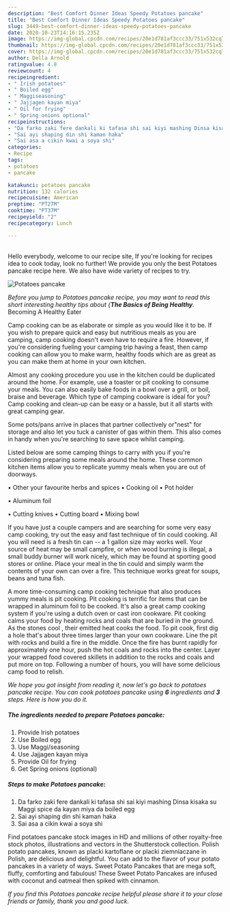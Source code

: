 ```yaml
---
description: "Best Comfort Dinner Ideas Speedy Potatoes pancake"
title: "Best Comfort Dinner Ideas Speedy Potatoes pancake"
slug: 3449-best-comfort-dinner-ideas-speedy-potatoes-pancake
date: 2020-10-23T14:16:15.235Z
image: https://img-global.cpcdn.com/recipes/20e1d781af3ccc33/751x532cq70/potatoes-pancake-recipe-main-photo.jpg
thumbnail: https://img-global.cpcdn.com/recipes/20e1d781af3ccc33/751x532cq70/potatoes-pancake-recipe-main-photo.jpg
cover: https://img-global.cpcdn.com/recipes/20e1d781af3ccc33/751x532cq70/potatoes-pancake-recipe-main-photo.jpg
author: Della Arnold
ratingvalue: 4.8
reviewcount: 4
recipeingredient:
- " Irish potatoes"
- " Boiled egg"
- " Maggiseasoning"
- " Jajjagen kayan miya"
- " Oil for frying"
- " Spring onions optional"
recipeinstructions:
- "Da farko zaki fere dankali ki tafasa shi sai kiyi mashing Dinsa kisaka su Maggi spice da kayan miya da boiled egg"
- "Sai ayi shaping din shi kaman haka"
- "Sai asa a cikin kwai a soya shi"
categories:
- Recipe
tags:
- potatoes
- pancake

katakunci: potatoes pancake 
nutrition: 132 calories
recipecuisine: American
preptime: "PT27M"
cooktime: "PT37M"
recipeyield: "2"
recipecategory: Lunch

---
```

<br>
Hello everybody, welcome to our recipe site, If you're looking for recipes idea to cook today, look no further! We provide you only the best Potatoes pancake recipe here. We also have wide variety of recipes to try.
<br>


![Potatoes pancake](https://img-global.cpcdn.com/recipes/20e1d781af3ccc33/751x532cq70/potatoes-pancake-recipe-main-photo.jpg)

<i>Before you jump to Potatoes pancake recipe, you may want to read this short interesting healthy tips about {<strong>The Basics of Being Healthy</strong>.</i>
Becoming A Healthy Eater

    
Camp cooking can be as elaborate or simple as you would like it to be. If you wish to prepare quick and easy but nutritious meals as you are camping, camp cooking doesn't even have to require a fire. However, if you're considering fueling your camping trip having a feast, then camp cooking can allow you to make warm, healthy foods which are as great as you can make them at home in your own kitchen.

 Almost any cooking procedure you use in the kitchen could be duplicated around the home. For example, use a toaster or pit cooking to consume your meals. You can also easily bake foods in a bowl over a grill, or boil, braise and beverage. Which type of camping cookware is ideal for you? Camp cooking and clean-up can be easy or a hassle, but it all starts with great camping gear.

Some pots/pans arrive in places that partner collectively or"nest" for storage and also let you tuck a canister of gas within them. This also comes in handy when you're searching to save space whilst camping.

Listed below are some camping things to carry with you if you're considering preparing some meals around the home. These common kitchen items allow you to replicate yummy meals when you are out of doorways.


• Other your favourite herbs and spices
• Cooking oil
• Pot holder

• Aluminum foil

• Cutting knives
• Cutting board
• Mixing bowl


If you have just a couple campers and are searching for some very easy camp cooking, try out the easy and fast technique of tin could cooking. All you will need is a fresh tin can -- a 1 gallon size may works well. Your source of heat may be small campfire, or when wood burning is illegal, a small buddy burner will work nicely, which may be found at sporting good stores or online. Place your meal in the tin could and simply warm the contents of your own can over a fire.  This technique works great for soups, beans and tuna fish.

A more time-consuming camp cooking technique that also produces yummy meals is pit cooking. Pit cooking is terrific for items that can be wrapped in aluminum foil to be cooked.  It's also a great camp cooking system if you're using a dutch oven or cast iron cookware. Pit cooking calms your food by heating rocks and coals that are buried in the ground. As the stones cool , their emitted heat cooks the food. To pit cook, first dig a hole that's about three times larger than your own cookware. Line the pit with rocks and build a fire in the middle. Once the fire has burnt rapidly for approximately one hour, push the hot coals and rocks into the center. Layer your wrapped food covered skillets in addition to the rocks and coals and put more on top. Following a number of hours, you will have some delicious camp food to relish.


<i>We hope you got insight from reading it, now let's go back to potatoes pancake recipe. You can cook potatoes pancake using <strong>6</strong> ingredients and <strong>3</strong> steps. Here is how you do it.
</i>

##### The ingredients needed to prepare Potatoes pancake:

1. Provide  Irish potatoes
1. Use  Boiled egg
1. Use  Maggi/seasoning
1. Use  Jajjagen kayan miya
1. Provide  Oil for frying
1. Get  Spring onions (optional)


##### Steps to make Potatoes pancake:

1. Da farko zaki fere dankali ki tafasa shi sai kiyi mashing Dinsa kisaka su Maggi spice da kayan miya da boiled egg
1. Sai ayi shaping din shi kaman haka
1. Sai asa a cikin kwai a soya shi


Find potatoes pancake stock images in HD and millions of other royalty-free stock photos, illustrations and vectors in the Shutterstock collection. Polish potato pancakes, known as placki kartoflane or placki ziemniaczane in Polish, are delicious and delightful. You can add to the flavor of your potato pancakes in a variety of ways. Sweet Potato Pancakes that are mega soft, fluffy, comforting and fabulous! These Sweet Potato Pancakes are infused with coconut and oatmeal then spiked with cinnamon. 

<i>If you find this Potatoes pancake recipe helpful please share it to your close friends or family, thank you and good luck.</i>
